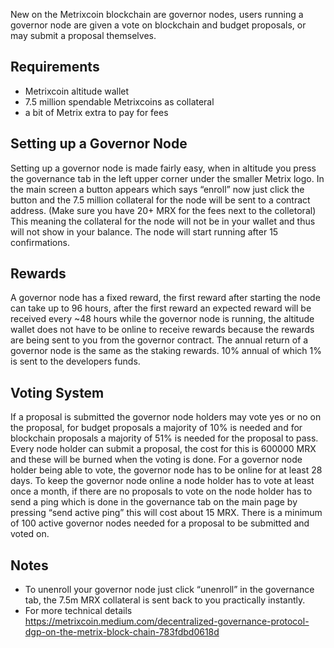 New on the Metrixcoin blockchain are governor nodes, users running a governor node are given a vote on blockchain and budget proposals, or may submit a proposal themselves.

## Requirements


* Metrixcoin altitude wallet 
* 7.5 million spendable Metrixcoins as collateral
* a bit of Metrix extra to pay for fees

## Setting up a Governor Node

Setting up a governor node is made fairly easy, when in altitude you press the governance tab in the left upper corner under the smaller Metrix logo. In the main screen a button appears which says “enroll” now just click the button and the 7.5 million collateral for the node will be sent to a contract address. (Make sure you have 20+ MRX for the fees next to the colletoral) This meaning the collateral for the node will not be in your wallet and thus will not show in your balance. The node will start running after 15 confirmations.

## Rewards

A governor node has a fixed reward, the first reward after starting the node can take up to 96 hours, after the first reward an expected reward will be received every ~48 hours while the governor node is running, the altitude wallet does not have to be online to receive rewards because the rewards are being sent to you from the governor contract. The annual return of a governor node is the same as the staking rewards. 10% annual of which 1% is sent to the developers funds.

## Voting System

If a proposal is submitted the governor node holders may vote yes or no on the proposal, for budget proposals a majority of 10% is needed and for blockchain proposals a majority of 51% is needed for the proposal to pass. Every node holder can submit a proposal, the cost for this is 600000 MRX and these will be burned when the voting is done. For a governor node holder being able to vote, the governor node has to be online for at least 28 days. To keep the governor node online a node holder has to vote at least once a month, if there are no proposals to vote on the node holder has to send a ping which is done in the governance tab on the main page by pressing “send active ping” this will cost about 15 MRX. There is a minimum of 100 active governor nodes needed for a proposal to be submitted and voted on.

## Notes

* To unenroll your governor node just click “unenroll” in the governance tab, the 7.5m MRX collateral is sent back to you practically instantly.
* For more technical details  https://metrixcoin.medium.com/decentralized-governance-protocol-dgp-on-the-metrix-block-chain-783fdbd0618d


